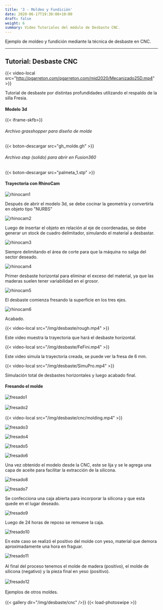 ```yaml
---
title: '3 - Moldeo y Fundición'
date: 2020-06-17T19:30:08+10:00
draft: false
weight: 6
summary: Video Tutoriales del módulo de Desbaste CNC.
---
```


Ejemplo de moldeo y fundición mediante la técnica de desbaste en CNC. 

---

## Tutorial: Desbaste CNC


{{< video-local src="http://pgarreton.com/pgarreton.com/mid2020/Mecanizado25D.mp4" >}}

Tutorial de desbaste por distintas profundidades utilizando el respaldo de la silla Fresia.

#### Modelo 3d

{{< iframe-skfb>}}

###### Archivo grasshopper para diseño de molde

{{< boton-descargar src="gh_molde.gh" >}}

###### Archivo step (solido) para abrir en Fusion360

{{< boton-descargar src="palmeta_1.stp" >}}

#### Trayectoria con RhinoCam

![rhinocam1](/img/desbaste/RHI4.png)

Después de abrir el modelo 3d, se debe cocinar la geometría y convertirla en objeto tipo "NURBS"

![rhinocam2](/img/desbaste/RHI6.png)

Luego de insertar el objeto en relación al eje de coordenadas, se debe generar un stock de cuadro delimitador, simulando el material a desbastar.

![rhinocam3](/img/desbaste/RHI2.png)

Siempre delimitando el área de corte para que la máquina no salga del sector deseado.

![rhinocam4](/img/desbaste/RHI5.png)

Primer desbaste horizontal para eliminar el exceso del material, ya que las maderas suelen tener variabilidad en el grosor.

![rhinocam5](/img/desbaste/RHI3.png)

El desbaste comienza fresando la superficie en los tres ejes.

![rhinocam6](/img/desbaste/RHI1.png)

Acabado.

{{< video-local src="/img/desbaste/rough.mp4" >}}

Este video muestra la trayectoria que hará el desbaste horizontal.

{{< video-local src="/img/desbaste/FeFini.mp4" >}}

Este video simula la trayectoria creada, se puede ver la fresa de 6 mm.

{{< video-local src="/img/desbaste/SimuPro.mp4" >}}

Simulación total de desbastes horizontales y luego acabado final.

#### Fresando el molde

![fresado1](/img/desbaste/cnc/mold1.jpg)
\
\
![fresado2](/img/desbaste/cnc/mold2.jpg)
\
\
{{< video-local src="/img/desbaste/cnc/molding.mp4" >}}

![fresado3](/img/desbaste/cnc/mold3.jpg)

![fresado4](/img/desbaste/cnc/mold4.jpg)

![fresado5](/img/desbaste/cnc/mold5.jpg)

![fresado6](/img/desbaste/cnc/mold6.jpg)

Una vez obtenido el modelo desde la CNC, este se lija y se le agrega una capa de aceite para facilitar la extracción de la silicona.

![fresado8](/img/desbaste/cnc/mold8.jpg)

![fresado7](/img/desbaste/cnc/mold7.jpg)

Se confecciona una caja abierta para incorporar la silicona y que esta quede en el lugar deseado.


![fresado9](/img/desbaste/cnc/mold9.jpg)

Luego de 24 horas de reposo se remueve la caja.

![fresado10](/img/desbaste/cnc/mold10.jpg)

En este caso se realizó el positivo del molde con yeso, material que demora aproximadamente una hora en fraguar.

![fresado11](/img/desbaste/cnc/mold11.jpg)
\
\
Al final del proceso tenemos el molde de madera (positivo), el molde de silicona (negativo) y la pieza final en yeso (positivo).
\
\
![fresado12](/img/desbaste/cnc/mold12.jpg)
\
\
Ejemplos de otros moldes.
\
\
{{< gallery dir="/img/desbaste/cnc" />}} {{< load-photoswipe >}}